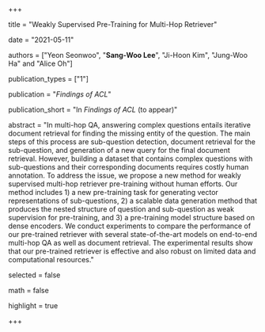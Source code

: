 +++

title = "Weakly Supervised Pre-Training for Multi-Hop Retriever"

date = "2021-05-11"

authors = ["Yeon Seonwoo", "**Sang-Woo Lee**", "Ji-Hoon Kim", "Jung-Woo Ha" and "Alice Oh"]

publication_types = ["1"]

publication = "*Findings of ACL*"

publication_short = "In *Findings of ACL* (to appear)"

abstract = "In multi-hop QA, answering complex questions entails iterative document retrieval for finding the missing entity of the question. The main steps of this process are sub-question detection, document retrieval for the sub-question, and generation of a new query for the final document retrieval. However, building a dataset that contains complex questions with sub-questions and their corresponding documents requires costly human annotation. To address the issue, we propose a new method for weakly supervised multi-hop retriever pre-training without human efforts. Our method includes 1) a new pre-training task for generating vector representations of sub-questions, 2) a scalable data generation method that produces the nested structure of question and sub-question as weak supervision for pre-training, and 3) a pre-training model structure based on dense encoders. We conduct experiments to compare the performance of our pre-trained retriever with several state-of-the-art models on end-to-end multi-hop QA as well as document retrieval. The experimental results show that our pre-trained retriever is effective and also robust on limited data and computational resources."

selected = false

math = false

highlight = true

+++
